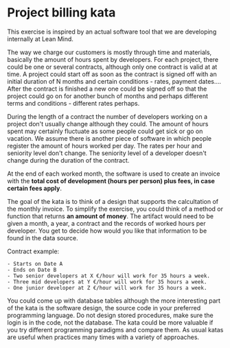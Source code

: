 # Project billing kata

This exercise is inspired by an actual software tool that we are developing internally at Lean Mind. 

The way we charge our customers is mostly through time and materials, basically the amount of hours spent by developers. For each project, there could be one or several contracts, although only one contract is valid at at time. A project could start off as soon as the contract is signed off with an initial duration of N months and certain conditions - rates, payment dates.... After the contract is finished a new one could be signed off so that the project could go on for another bunch of months and perhaps different terms and conditions - different rates perhaps. 

During the length of a contract the number of developers working on a project don't usually change although they could. The amount of hours spent may certainly fluctuate as some people could get sick or go on vacation. We assume there is another piece of software in which people register the amount of hours worked per day. The rates per hour and seniority level don't change. The seniority level of a developer doesn't change during the duration of the contract. 

At the end of each worked month, the software is used to create an invoice with the **total cost of development (hours per person) plus fees, in case certain fees apply**. 

The goal of the kata is to think of a design that supports the calcultation of the monthly invoice. To simplify the exercise, you could think of a method or function that returns **an amount of money**. The artifact would need to be given a month, a year, a contract and the records of worked hours per developer. You get to decide how would you like that information to be found in the data source. 

Contract example:

    - Starts on Date A
    - Ends on Date B
    - Two senior developers at X €/hour will work for 35 hours a week.
    - Three mid developers at Y €/hour will work for 35 hours a week.
    - One junior developer at Z €/hour will work for 35 hours a week.

You could come up with database tables although the more interesting part of the kata is the software design, the source code in your preferred programming language. Do not design stored procedures, make sure the login is in the code, not the database. The kata could be more valuable if you try different programming paradigms and compare them. As usual katas are useful when practices many times with a variety of approaches.  
